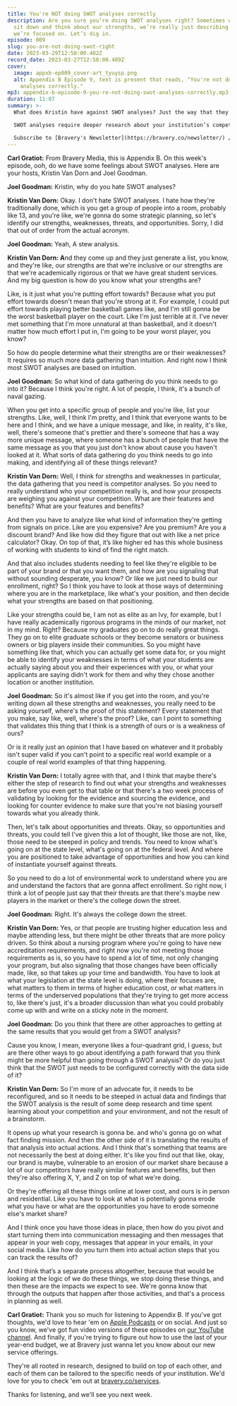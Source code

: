 ```yaml
---
title: You're NOT doing SWOT analyses correctly
description: Are you sure you’re doing SWOT analyses right? Sometimes when we
  sit down and think about our strengths, we’re really just describing things
  we’re focused on. Let’s dig in.
episode: 009
slug: you-are-not-doing-swot-right
date: 2023-03-29T12:58:00.482Z
record_date: 2023-03-27T12:58:00.489Z
cover:
  image: appxb-ep009_cover-art_tyuysp.png
  alt: Appendix B Episode 9, text is present that reads, "You're not doing swot
    analyses correctly."
mp3: appendix-b-episode-9-you-re-not-doing-swot-analyses-correctly.mp3
duration: 11:07
summary: >-
  What does Kristin have against SWOT analyses? Just the way that they’re typically done. 

  SWOT analyses require deeper research about your institution’s competition and environment, and shouldn’t just be the result of a 30-minute brainstorm.

  Subscribe to [Bravery's Newsletter](https://bravery.co/newsletter/) / [Follow Joel](https://www.linkedin.com/in/joelgoodman/) / [Follow Kristin](https://www.linkedin.com/in/kristinvandorn/) / Check out the [Bravery YouTube Channel](https://www.youtube.com/@BraveryMedia)
---
```

**Carl Gratiot:**
From Bravery Media, this is Appendix B. On this week's episode, ooh, do we have some feelings about SWOT analyses. Here are your hosts, Kristin Van Dorn and Joel Goodman. 

**Joel Goodman:**
Kristin, why do you hate SWOT analyses?

**Kristin Van Dorn:**
Okay. I don't hate SWOT analyses. I hate how they're traditionally done, which is you get a group of people into a room, probably like 13, and you're like, we're gonna do some strategic planning, so let's identify our strengths, weaknesses, threats, and opportunities. Sorry, I did that out of order from the actual acronym.

**Joel Goodman:**
Yeah, A stew analysis. 

**Kristin Van Dorn: A**nd they come up and they just generate a list, you know, and they're like, our strengths are that we're inclusive or our strengths are that we're academically rigorous or that we have great student services. And my big question is how do you know what your strengths are?

Like, is it just what you're putting effort towards? Because what you put effort towards doesn't mean that you're strong at it. For example, I could put effort towards playing better basketball games like, and I'm still gonna be the worst basketball player on the court. Like I'm just terrible at it. I've never met something that I'm more unnatural at than basketball, and it doesn't matter how much effort I put in, I'm going to be your worst player, you know?

So how do people determine what their strengths are or their weaknesses? It requires so much more data gathering than intuition. And right now I think most SWOT analyses are based on intuition.

**Joel Goodman:**
So what kind of data gathering do you think needs to go into it? Because I think you're right. A lot of people, I think, it's a bunch of naval gazing.

When you get into a specific group of people and you're like, list your strengths. Like, well, I think I'm pretty, and I think that everyone wants to be here and I think, and we have a unique message, and like, in reality, it's like, well, there's someone that's prettier and there's someone that has a way more unique message, where someone has a bunch of people that have the same message as you that you just don't know about cause you haven't looked at it. What sorts of data gathering do you think needs to go into making, and identifying all of these things relevant?

**Kristin Van Dorn:**
Well, I think for strengths and weaknesses in particular, the data gathering that you need is competitor analyses. So you need to really understand who your competition really is, and how your prospects are weighing you against your competition. What are their features and benefits? What are your features and benefits?

And then you have to analyze like what kind of information they're getting from signals on price. Like are you expensive? Are you premium? Are you a discount brand? And like how did they figure that out with like a net price calculator? Okay. On top of that, it’s like higher ed has this whole business of working with students to kind of find the right match.

And that also includes students needing to feel like they're eligible to be part of your brand or that you want them, and how are you signaling that without sounding desperate, you know? Or like we just need to build our enrollment, right? So I think you have to look at those ways of determining where you are in the marketplace, like what's your position, and then decide what your strengths are based on that positioning.

Like your strengths could be, I am not as elite as an Ivy, for example, but I have really academically rigorous programs in the minds of our market, not in my mind. Right? Because my graduates go on to do really great things. They go on to elite graduate schools or they become senators or business owners or big players inside their communities. So you might have something like that, which you can actually get some data for, or you might be able to identify your weaknesses in terms of what your students are actually saying about you and their experiences with you, or what your applicants are saying didn't work for them and why they chose another location or another institution.

**Joel Goodman:**
So it's almost like if you get into the room, and you're writing down all these strengths and weaknesses, you really need to be asking yourself, where's the proof of this statement? Every statement that you make, say like, well, where's the proof? Like, can I point to something that validates this thing that I think is a strength of ours or is a weakness of ours?

Or is it really just an opinion that I have based on whatever and it probably isn't super valid if you can't point to a specific real world example or a couple of real world examples of that thing happening. 

**Kristin Van Dorn:**
I totally agree with that, and I think that maybe there's either the step of research to find out what your strengths and weaknesses are before you even get to that table or that there's a two week process of validating by looking for the evidence and sourcing the evidence, and looking for counter evidence to make sure that you're not biasing yourself towards what you already think. 

Then, let's talk about opportunities and threats. Okay, so opportunities and threats, you could tell I've given this a lot of thought, like those are not, like, those need to be steeped in policy and trends. You need to know what's going on at the state level, what's going on at the federal level. And where you are positioned to take advantage of opportunities and how you can kind of instantiate yourself against threats.

So you need to do a lot of environmental work to understand where you are and understand the factors that are gonna affect enrollment. So right now, I think a lot of people just say that their threats are that there's maybe new players in the market or there's the college down the street.

**Joel Goodman:**
Right. It's always the college down the street. 

**Kristin Van Dorn:**
Yes, or that people are trusting higher education less and maybe attending less, but there might be other threats that are more policy driven. So think about a nursing program where you're going to have new accreditation requirements, and right now you're not meeting those requirements as is, so you have to spend a lot of time, not only changing your program, but also signaling that those changes have been officially made, like, so that takes up your time and bandwidth. You have to look at what your legislation at the state level is doing, where their focuses are, what matters to them in terms of higher education cost, or what matters in terms of the underserved populations that they're trying to get more access to, like there's just, it's a broader discussion than what you could probably come up with and write on a sticky note in the moment. 

**Joel Goodman:**
Do you think that there are other approaches to getting at the same results that you would get from a SWOT analysis?

Cause you know, I mean, everyone likes a four-quadrant grid, I guess, but are there other ways to go about identifying a path forward that you think might be more helpful than going through a SWOT analysis? Or do you just think that the SWOT just needs to be configured correctly with the data side of it?

**Kristin Van Dorn:**
So I'm more of an advocate for, it needs to be reconfigured, and so it needs to be steeped in actual data and findings that the SWOT analysis is the result of some deep research and time spent learning about your competition and your environment, and not the result of a brainstorm.

It opens up what your research is gonna be. and who's gonna go on what fact finding mission. And then the other side of it is translating the results of that analysis into actual actions. And I think that's something that teams are not necessarily the best at doing either. It's like you find out that like, okay, our brand is maybe, vulnerable to an erosion of our market share because a lot of our competitors have really similar features and benefits, but then they're also offering X, Y, and Z on top of what we're doing. 

Or they're offering all these things online at lower cost, and ours is in person and residential. Like you have to look at what is potentially gonna erode what you have or what are the opportunities you have to erode someone else's market share?

And I think once you have those ideas in place, then how do you pivot and start turning them into communication messaging and then messages that appear in your web copy, messages that appear in your emails, in your social media. Like how do you turn them into actual action steps that you can track the results of?

And I think that’s a separate process altogether, because that would be looking at the logic of we do these things, we stop doing these things, and then these are the impacts we expect to see. We're gonna know that through the outputs that happen after those activities, and that's a process in planning as well.

**Carl Gratiot:**
Thank you so much for listening to Appendix B. If you've got thoughts, we'd love to hear 'em on [Apple Podcasts](https://podcasts.apple.com/us/podcast/appendix-b/id1672064420) or on social. And just so you know, we've got fun video versions of these episodes on [our YouTube channel](https://youtube.com/@BraveryMedia). And finally, if you're trying to figure out how to use the last of your year-end budget, we at Bravery just wanna let you know about our new service offerings.

They're all rooted in research, designed to build on top of each other, and each of them can be tailored to the specific needs of your institution. We'd love for you to check 'em out at [bravery.co/services](https://bravery.co/services/). 

Thanks for listening, and we'll see you next week.